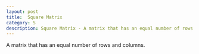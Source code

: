 ```yaml
---
layout: post
title:  Square Matrix
category: S
description: Square Matrix - A matrix that has an equal number of rows and columns.
---
```


A matrix that has an equal number of rows and columns.
